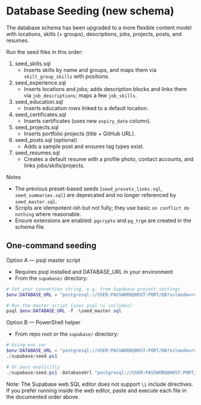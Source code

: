 # Database Seeding (new schema)

The database schema has been upgraded to a more flexible content model with locations, skills (+ groups), descriptions, jobs, projects, posts, and resumes.

Run the seed files in this order:

1) seed_skills.sql
   - Inserts skills by name and groups, and maps them via `skill_group_skills` with positions.
2) seed_experience.sql
   - Inserts locations and jobs; adds description blocks and links them via `job_descriptions`; maps a few `job_skills`.
3) seed_education.sql
   - Inserts education rows linked to a default location.
4) seed_certificates.sql
   - Inserts certificates (uses new `expiry_date` column).
5) seed_projects.sql
   - Inserts portfolio projects (title + GitHub URL).
6) seed_posts.sql (optional)
   - Adds a sample post and ensures tag types exist.
7) seed_resumes.sql
   - Creates a default resume with a profile photo, contact accounts, and links jobs/skills/projects.

Notes
- The previous preset-based seeds (`seed_presets_links.sql`, `seed_summaries.sql`) are deprecated and no longer referenced by `seed_master.sql`.
- Scripts are idempotent-ish but not fully; they use basic `on conflict do nothing` where reasonable.
- Ensure extensions are enabled: `pgcrypto` and `pg_trgm` are created in the schema file.

## One-command seeding

Option A — psql master script
- Requires psql installed and DATABASE_URL in your environment
- From the `supabase/` directory:

```powershell
# Set your connection string, e.g. from Supabase project settings
$env:DATABASE_URL = "postgresql://USER:PASSWORD@HOST:PORT/DB?sslmode=require"

# Run the master script (uses psql \i includes)
psql $env:DATABASE_URL -f .\seed_master.sql
```

Option B — PowerShell helper
- From repo root or the `supabase/` directory:

```powershell
# Using env var
$env:DATABASE_URL = "postgresql://USER:PASSWORD@HOST:PORT/DB?sslmode=require"
./supabase/seed.ps1

# Or pass explicitly
./supabase/seed.ps1 -DatabaseUrl "postgresql://USER:PASSWORD@HOST:PORT/DB?sslmode=require"
```

Note: The Supabase web SQL editor does not support `\i` include directives. If you prefer running inside the web editor, paste and execute each file in the documented order above.